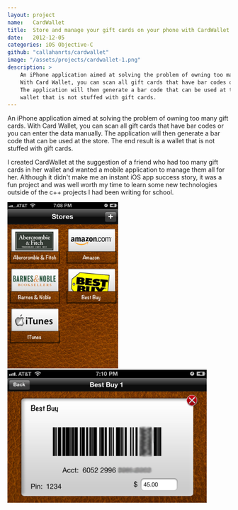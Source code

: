 ```yaml
---
layout: project
name:   CardWallet
title:  Store and manage your gift cards on your phone with CardWallet
date:   2012-12-05
categories: iOS Objective-C
github: "callahanrts/cardwallet"
image: "/assets/projects/cardwallet-1.png"
description: >
    An iPhone application aimed at solving the problem of owning too many gift cards.
    With Card Wallet, you can scan all gift cards that have bar codes or you can enter the data manually.
    The application will then generate a bar code that can be used at the store. The end result is a
    wallet that is not stuffed with gift cards.
---
```


An iPhone application aimed at solving the problem of owning too many gift cards.
With Card Wallet, you can scan all gift cards that have bar codes or you can enter the data manually.
The application will then generate a bar code that can be used at the store. The end result is a
wallet that is not stuffed with gift cards.

I created CardWallet at the suggestion of a friend who had too many gift cards in her wallet and
wanted a mobile application to manage them all for her. Although it didn't make me an instant iOS
app success story, it was a fun project and was well worth my time to learn some new technologies
outside of the c++ projects I had been writing for school.


<div class="screenshots">
  <img class="materialboxed" width="250" src="/assets/projects/cardwallet-1.png">
  <img class="materialboxed" width="450" src="/assets/projects/cardwallet-2.png">
</div>

<script>
$('.carousel.carousel-slider').carousel({fullWidth: true});
</script>
